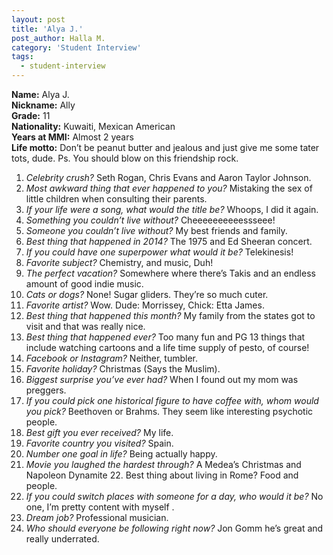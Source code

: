 ```yaml
---
layout: post
title: 'Alya J.'
post_author: Halla M.
category: 'Student Interview'
tags:
  - student-interview
---
```


**Name:** Alya J.  
**Nickname:** Ally  
**Grade:** 11  
**Nationality:** Kuwaiti, Mexican American  
**Years at MMI:** Almost 2 years  
**Life motto:** Don’t be peanut butter and jealous and just give me some tater tots, dude. Ps. You should blow on this friendship rock.

1. *Celebrity crush?* Seth Rogan, Chris Evans and Aaron Taylor Johnson.
2. *Most awkward thing that ever happened to you?* Mistaking the sex of little children when consulting their parents.
3. *If your life were a song, what would the title be?* Whoops, I did it again.
4. *Something you couldn’t live without?* Cheeeeeeeeeessseee!
5. *Someone you couldn’t live without?* My best friends and family.
6. *Best thing that happened in 2014?* The 1975 and Ed Sheeran concert.
7. *If you could have one superpower what would it be?* Telekinesis!
8. *Favorite subject?* Chemistry, and music, Duh!
9. *The perfect vacation?* Somewhere where there’s Takis and an endless amount of good indie music.
10. *Cats or dogs?* None! Sugar gliders. They’re so much cuter.
11. *Favorite artist?* Wow. Dude: Morrissey, Chick: Etta James.
12. *Best thing that happened this month?* My family from the states got to visit and that was really nice.
13. *Best thing that happened ever?* Too many fun and PG 13 things that include watching cartoons and a life time supply of pesto, of course!
14. *Facebook or Instagram?* Neither, tumbler.
15. *Favorite holiday?* Christmas (Says the Muslim).
16. *Biggest surprise you’ve ever had?* When I found out my mom was preggers.
17. *If you could pick one historical figure to have coffee with, whom would you pick?* Beethoven or Brahms. They seem like interesting psychotic people.  
18. *Best gift you ever received?* My life.
19. *Favorite country you visited?* Spain.
20. *Number one goal in life?* Being actually happy.
21. *Movie you laughed the hardest through?* A Medea’s Christmas and Napoleon Dynamite 22. Best thing about living in Rome? Food and people.
23. *If you could switch places with someone for a day, who would it be?* No one, I’m pretty content with myself  .
24. *Dream job?* Professional musician.
25. *Who should everyone be following right now?* Jon Gomm he’s great and really underrated.
